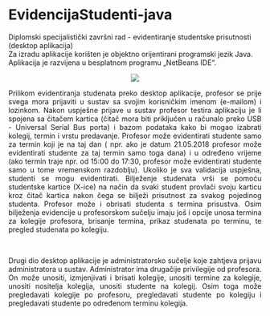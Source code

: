 # EvidencijaStudenti-java
Diplomski specijalistički završni rad - evidentiranje studentske prisutnosti (desktop aplikacija)
<br/>
Za izradu aplikacije korišten je objektno orijentirani programski jezik Java. Aplikacija je razvijena u besplatnom programu „NetBeans IDE“. 
<br/>

<p align="center"><img src="../../blob/master/public/picture/arhitektura.jpg"></p>

<p align="justify">Prilikom evidentiranja studenata preko desktop aplikacije, profesor se prije svega mora prijaviti u sustav sa svojim korisničkim imenom (e-mailom) i lozinkom. Nakon uspješne prijave u sustav profesor testira aplikaciju je li spojena sa čitačem kartica (čitač mora biti priključen u računalo preko USB - Universal Serial Bus porta) i bazom podataka kako bi mogao izabrati kolegij, termin i vrstu predavanje. Profesor može evidentirati studente samo za termin koji je na taj dan ( npr. ako je datum 21.05.2018 profesor može evidentirati studente za taj termin samo toga dana) i u određeno vrijeme (ako termin traje npr. od 15:00 do 17:30, profesor može evidentirati studente samo u tome vremenskom razdoblju). Ukoliko je sva validacija uspješna, studenti se mogu evidentirati. Bilježenje studenata vrši se pomoću studentske kartice (X-ice) na način da svaki student provlači svoju karticu kroz čitač kartica nakon čega se bilježi prisutnost za svakog pojedinog studenta. Profesor može i obrisati studenta s termina prisustva. Osim bilježenja evidencije u profesorskom sučelju imaju još i opcije unosa termina za kolegije profesora, brisanje termina, prikaz studenata po terminu, te pregled studenata po kolegiju.</p><br/>
<p align="justify">Drugi dio desktop aplikacije je administratorsko sučelje koje zahtjeva prijavu administratora u sustav. Administrator ima drugačije privilegije od profesora. On može unositi, izmjenjivati i brisati kolegije, unositi termine za kolegije, unositi nositelja kolegija, unositi studente na kolegij. Osim toga može pregledavati kolegije po profesoru, pregledavati studente po kolegiju i pregledavati studente po određenom terminu kolegija.</p>
